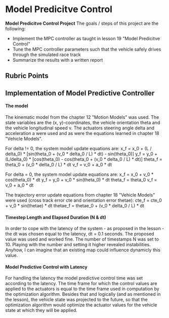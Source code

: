 # **Model Predicitve Control** 

**Model Predicitve Control Project**
The goals / steps of this project are the following:
* Implement the MPC controller as taught in lesson 19 "Model Predicitve Control"
* Tune the MPC controller parameters such that the vehicle safely drives through the simulated race track
* Summarize the results with a written report

## Rubric Points

## Implementation of Model Predictive Controller

#### The model

The kinematic model from the chapter 12 "Motion Models" was used. The state variables are the (x, y)-coordinates, the vehicle orientation theta and the vehicle longitudinal speed v. The actuators steering angle delta and acceleration a were used and as were the equations learned in chapter 18 "Vehicle Models".

For delta != 0, the system model update equations are:
x_f	= x_0 + (L / delta_0) * [sin(theta_0 + (v_0 * delta_0 / L) * dt) - sin(theta_0)]
y_f = y_0 + (L/delta_0) * [cos(theta_0) - cos(theta_0 + (v_0 * delta_0 / L) * dt)]
theta_f = theta_0 + (v_0 * delta_0 / L) * dt
v_f = v_0 + a_0 * dt

For delta = 0, the system model update equations are:
x_f	= x_0 + v_0 * cos(theta_0) * dt
y_f = y_0 + v_0 * sin(theta_0) * dt
theta_f = theta_0
v_f = v_0 + a_0 * dt

The trajectory error update equations from chapter 18 "Vehicle Models" were used (cross track error cte and orientation error thetae):
cte_f = cte_0 + v_0 * sin(thetae) * dt
thetae_f = thetae_0 + (v_0 * delta_0 / L) * dt

#### Timestep Length and Elapsed Duration (N & dt)
In order to cope with the latency of the system - as proposed in the lesson - the dt was chosen equal to the latency, dt = 0.1 seconds.
The proposed value was used and worked fine.
The number of timestamps N was set to 10. Playing with the number and setting it higher revealed instabilities.
Anyhow, I can imagine that an existing map could influence dynamicly this value.

#### Model Predictive Control with Latency
For handling the latency the model predictive control time was set according to the latency. The time frame for which the control values are applied to the actuators is equal to the time frame used in computation by the optimization algorithm. Besides that and logically (and as mentioned in the lesson), the vehicle state was projected to the future, so that the optimization algorithm would optimize the actuator values for the vehicle state at which they will be applied. 